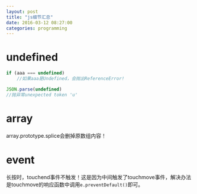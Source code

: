 ```yaml
---
layout: post
title: "js细节汇总"
date: 2016-03-12 08:27:00
categories: programming
---
```


# undefined

```javascript
if (aaa === undefined)
    //如果aaa是Undefined，会抛出ReferenceError!
```

```javascript
JSON.parse(undefined)
//抛异常unexpected token 'u'
```

# array
array.prototype.splice会删掉原数组内容！

# event
长按时，touchend事件不触发！这是因为中间触发了touchmove事件，解决办法是touchmove的响应函数中调用`e.preventDefault()`即可。